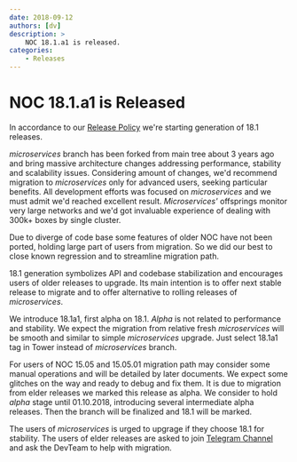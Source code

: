 ```yaml
---
date: 2018-09-12
authors: [dv]
description: >
    NOC 18.1.a1 is released.
categories:
    - Releases
---
```

# NOC 18.1.a1 is Released

In accordance to our [Release Policy](../../release-policy/index.md)
we're starting generation of 18.1 releases.

_microservices_ branch has been forked from main tree about 3 years ago
and bring massive architecture changes addressing performance, stability
and scalability issues. Considering amount of changes, we'd recommend
migration to _microservices_ only for advanced users, seeking particular
benefits. All development efforts was focused on _microservices_ and
we must admit we'd reached excellent result. _Microservices'_ offsprings
monitor very large networks and we'd got invaluable experience of dealing
with 300k+ boxes by single cluster.

Due to diverge of code base some features of older NOC have not been
ported, holding large part of users from migration. So we did our best
to close known regression and to streamline migration path.

18.1 generation symbolizes API and codebase stabilization and encourages users
of older releases to upgrade. Its main intention is to offer next
stable release to migrate and to offer alternative to rolling releases
of _microservices_.

We introduce 18.1a1, first alpha on 18.1. _Alpha_ is not related to
performance and stability. We expect the migration from relative
fresh _microservices_ will be smooth and similar to simple
_microservices_ upgrade. Just select 18.1a1 tag in Tower instead
of _microservices_ branch.

For users of NOC 15.05 and 15.05.01 migration path may consider
some manual operations and will be detailed by later documents.
We expect some glitches on the way and ready to debug and fix them.
It is due to migration from elder releases we marked this release
as alpha. We consider to hold _alpha_ stage until 01.10.2018, introducing
several intermediate alpha releases. Then the branch will be finalized
and 18.1 will be marked.

The users of _microservices_ is urged to upgrage if they choose 18.1
for stability. The users of elder releases are asked to join
[Telegram Channel](../../highlights/opensource.md) and ask the DevTeam
to help with migration.

